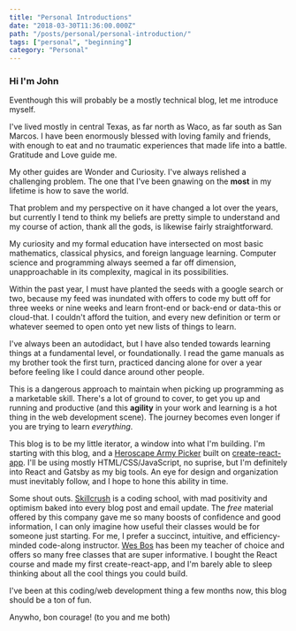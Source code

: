 ```yaml
---
title: "Personal Introductions"
date: "2018-03-30T11:36:00.000Z"
path: "/posts/personal/personal-introduction/"
tags: ["personal", "beginning"]
category: "Personal"
---
```


### Hi I'm John

Eventhough this will probably be a mostly technical blog, let me introduce myself.

I've lived mostly in central Texas, as far north as Waco, as far south as San Marcos.
I have been enormously blessed with loving family and friends, with enough to eat
and no traumatic experiences that made life into a battle. Gratitude and Love guide me.

My other guides are Wonder and Curiosity. I've always relished a challenging problem.
The one that I've been gnawing on the **most** in my lifetime is how to save the world.

That problem and my perspective on it have changed a lot over the years, but
currently I tend to think my beliefs are pretty simple to understand and my course of action,
thank all the gods, is likewise fairly straightforward.

My curiosity and my formal education have intersected on most basic mathematics, classical physics,
and foreign language learning. Computer science and programming always seemed a far
off dimension, unapproachable in its complexity, magical in its possibilities.

Within the past year, I must have planted the seeds with a google search or two, because
my feed was inundated with offers to code my butt off for three weeks or nine weeks and
learn front-end or back-end or data-this or cloud-that. I couldn't afford the tuition, and every
new definition or term or whatever seemed to open onto yet new lists of things to learn.

I've always been an autodidact, but I have also tended towards learning things at
a fundamental level, or foundationally. I read the game manuals as my brother took the first
turn, practiced dancing alone for over a year before feeling like I could
dance around other people.

This is a dangerous approach to maintain when picking up programming as a marketable skill.
There's a lot of ground to cover, to get you up and running and productive (and this **agility**
in your work and learning is a hot thing in the web development scene). The journey becomes
even longer if you are trying to learn _everything_.

This blog is to be my little iterator, a window into what I'm building. I'm starting with this blog, and a [Heroscape Army Picker](https://heroscape-armory.netlify.com/) built on [create-react-app](https://github.com/facebook/create-react-app). I'll be using mostly HTML/CSS/JavaScript, no suprise, but I'm definitely into React and Gatsby as my big tools. An eye for design and organization must inevitably follow, and I hope to hone this ability in time.

Some shout outs. [Skillcrush](http://skillcrush.com) is a coding school, with mad positivity
and optimism baked into every blog post and email update. The _free_ material offered by this company gave me so many boosts of confidence and good information, I can only imagine how useful their classes would be for someone just starting. For me, I prefer a succinct, intuitive, and efficiency-minded code-along instructor. [Wes Bos](http://www.wesbos.com) has
been my teacher of choice and offers so many free classes that are super informative. I bought the React course and made my first create-react-app, and I'm barely able to sleep thinking about all the cool things you could build.

I've been at this coding/web development thing a few months now, this blog should be a ton
of fun.

Anywho, bon courage! (to you and me both)
